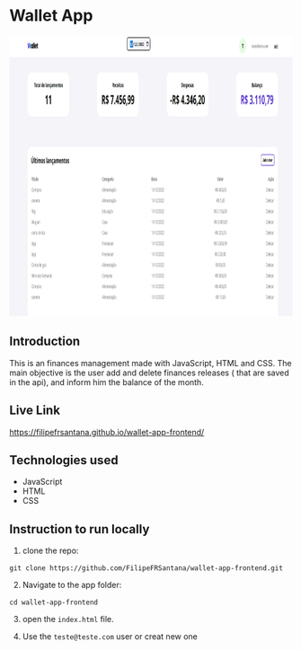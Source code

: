 # Wallet App

<img src="https://github.com/FilipeFRSantana/wallet-app-frontend/blob/main/src/img/Preview.png" alt="Wallet App Preview" height="500">

## Introduction

This is an finances management made with JavaScript, HTML and CSS. The main objective is the user add and delete finances releases ( that are saved in the api), and inform him the balance of the month.

## Live Link

https://filipefrsantana.github.io/wallet-app-frontend/

## Technologies used

- JavaScript
- HTML
- CSS

## Instruction to run locally

1. clone the repo:

```
git clone https://github.com/FilipeFRSantana/wallet-app-frontend.git
```

2. Navigate to the app folder:

```
cd wallet-app-frontend
```

3. open the `index.html` file.

4. Use the `teste@teste.com` user or creat new one
